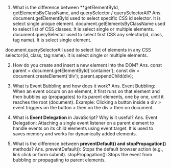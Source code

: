 
  1. What is the difference between **getElementById, getElementsByClassName, and querySelector / querySelectorAll?
  Ans. document.getElementById used to select specific CSS id selector. It is select single unique element.
  document.getElementsByClassName used to select list of CSS classes. It is select single or multiple elements.
  document.querySelector used to select first CSS any selector(id, class, tag name). It is select single element.
     
  document.querySelectorAll used to select list of elements in any CSS selector(id, class, tag name). It is select single or multiple elements.


2. How do you create and insert a new element into the DOM?
Ans. 
const parent = document.getElementById('container');
const div = document.createElement('div');
parent.appendChild(div);

3. What is Event Bubbling and how does it work?
   Ans.
   Event Bubbling: When an event occurs on an element, it first runs on that element and then bubbles up (propagates) to its parent elements, one by one, until it reaches the root (document).
Example: Clicking a button inside a div > event triggers on the button > then on the div > then on document.

4. What is **Event Delegation** in JavaScript? Why is it useful?
Ans.
Event Delegation: Attaching a single event listener on a parent element to handle events on its child elements using event.target.
It is used to saves memory and works for dynamically added elements.

5. What is the difference between **preventDefault() and stopPropagation()** methods?
Ans.
preventDefault(): Stops the default browser action (e.g., link click or form submit).
stopPropagation(): Stops the event from bubbling or propagating to parent elements.


